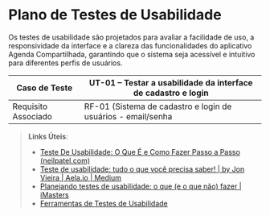 # Plano de Testes de Usabilidade

Os testes de usabilidade são projetados para avaliar a facilidade de uso, a responsividade da interface e a clareza das funcionalidades do aplicativo Agenda Compartilhada, garantindo que o sistema seja acessível e intuitivo para diferentes perfis de usuários.



|Caso de Teste   |UT-01 – Testar a usabilidade da interface de cadastro e login                             |
|------|-------------------------------------------------------|
|Requisito Associado| RF-01 (Sistema de cadastro e login de usuários - email/senha|






> **Links Úteis**:
> - [Teste De Usabilidade: O Que É e Como Fazer Passo a Passo (neilpatel.com)](https://neilpatel.com/br/blog/teste-de-usabilidade/)
> - [Teste de usabilidade: tudo o que você precisa saber! | by Jon Vieira | Aela.io | Medium](https://medium.com/aela/teste-de-usabilidade-o-que-voc%C3%AA-precisa-saber-39a36343d9a6/)
> - [Planejando testes de usabilidade: o que (e o que não) fazer | iMasters](https://imasters.com.br/design-ux/planejando-testes-de-usabilidade-o-que-e-o-que-nao-fazer/)
> - [Ferramentas de Testes de Usabilidade](https://www.usability.gov/how-to-and-tools/resources/templates.html)
